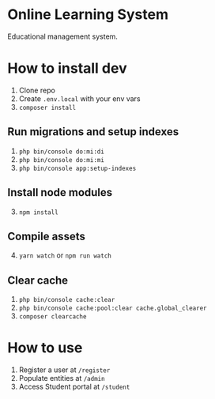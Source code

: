 # Online Learning System

Educational management system.

# How to install dev
1. Clone repo
2. Create `.env.local` with your env vars
3. `composer install`
## Run migrations and setup indexes
1. `php bin/console do:mi:di`
2. `php bin/console do:mi:mi`
2. `php bin/console app:setup-indexes`
## Install node modules
3. `npm install`
## Compile assets
4. `yarn watch` or `npm run watch`
## Clear cache 
1. `php bin/console cache:clear`
1. `php bin/console cache:pool:clear cache.global_clearer`
2. `composer clearcache`

# How to use

1. Register a user at `/register`
1. Populate entities at `/admin`
1. Access Student portal at  `/student`